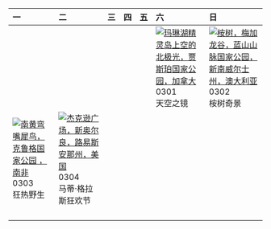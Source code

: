 | 一                                                                                                                                                                                        | 二                                                                                                                                                                                                       | 三   | 四   | 五   | 六                                                                                                                                                                                                        | 日                                                                                                                                                                                                          |
|:-----------------------------------------------------------------------------------------------------------------------------------------------------------------------------------------|:--------------------------------------------------------------------------------------------------------------------------------------------------------------------------------------------------------|:----|:----|:----|:---------------------------------------------------------------------------------------------------------------------------------------------------------------------------------------------------------|:-----------------------------------------------------------------------------------------------------------------------------------------------------------------------------------------------------------|
|                                                                                                                                                                                          |                                                                                                                                                                                                         |     |     |     | [![](https://www.bing.com/th?id=OHR.MaligneLakeJasper_ZH-CN2664289451_320x240.jpg "玛琳湖精灵岛上空的北极光，贾斯珀国家公园，加拿大")](https://www.bing.com/th?id=OHR.MaligneLakeJasper_ZH-CN2664289451_UHD.jpg)<br>0301<br>天空之镜 | [![](https://www.bing.com/th?id=OHR.EucalyptusForest_ZH-CN3052498076_320x240.jpg "桉树，梅加龙谷，蓝山山脉国家公园，新南威尔士州，澳大利亚")](https://www.bing.com/th?id=OHR.EucalyptusForest_ZH-CN3052498076_UHD.jpg)<br>0302<br>桉树奇景 |
| [![](https://www.bing.com/th?id=OHR.HornbillPair_ZH-CN3380997666_320x240.jpg "南黄弯嘴犀鸟，克鲁格国家公园 ，南非")](https://www.bing.com/th?id=OHR.HornbillPair_ZH-CN3380997666_UHD.jpg)<br>0303<br>狂热野生 | [![](https://www.bing.com/th?id=OHR.MardiGrasJackson_ZH-CN3456301377_320x240.jpg "杰克逊广场，新奥尔良，路易斯安那州，美国")](https://www.bing.com/th?id=OHR.MardiGrasJackson_ZH-CN3456301377_UHD.jpg)<br>0304<br>马蒂·格拉斯狂欢节 |     |     |     |                                                                                                                                                                                                          |                                                                                                                                                                                                            |
|                                                                                                                                                                                          |                                                                                                                                                                                                         |     |     |     |                                                                                                                                                                                                          |                                                                                                                                                                                                            |
|                                                                                                                                                                                          |                                                                                                                                                                                                         |     |     |     |                                                                                                                                                                                                          |                                                                                                                                                                                                            |
|                                                                                                                                                                                          |                                                                                                                                                                                                         |     |     |     |                                                                                                                                                                                                          |                                                                                                                                                                                                            |
|                                                                                                                                                                                          |                                                                                                                                                                                                         |     |     |     |                                                                                                                                                                                                          |                                                                                                                                                                                                            |